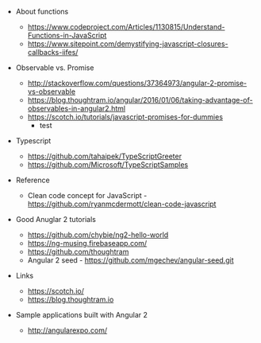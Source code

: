 

* About functions
  * https://www.codeproject.com/Articles/1130815/Understand-Functions-in-JavaScript
  * https://www.sitepoint.com/demystifying-javascript-closures-callbacks-iifes/


* Observable vs. Promise
  * http://stackoverflow.com/questions/37364973/angular-2-promise-vs-observable
  * https://blog.thoughtram.io/angular/2016/01/06/taking-advantage-of-observables-in-angular2.html
  * https://scotch.io/tutorials/javascript-promises-for-dummies
    * test

* Typescript
  * https://github.com/tahaipek/TypeScriptGreeter
  * https://github.com/Microsoft/TypeScriptSamples

* Reference
  * Clean code concept for JavaScript - https://github.com/ryanmcdermott/clean-code-javascript


* Good Anuglar 2 tutorials
  * https://github.com/chybie/ng2-hello-world
  * https://ng-musing.firebaseapp.com/
  * https://github.com/thoughtram
  * Angular 2 seed - https://github.com/mgechev/angular-seed.git


* Links
  * https://scotch.io/
  * https://blog.thoughtram.io

* Sample applications built with Angular 2
  * http://angularexpo.com/




